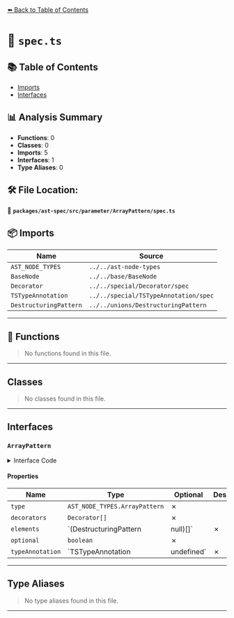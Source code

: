 [⬅️ Back to Table of Contents](../../../../../index.md)

# 📄 `spec.ts`

## 📚 Table of Contents

- [Imports](#imports)
- [Interfaces](#interfaces)

## 📊 Analysis Summary

- **Functions**: 0
- **Classes**: 0
- **Imports**: 5
- **Interfaces**: 1
- **Type Aliases**: 0

## 🛠️ File Location:
📂 **`packages/ast-spec/src/parameter/ArrayPattern/spec.ts`**

## 📦 Imports

| Name | Source |
|------|--------|
| `AST_NODE_TYPES` | `../../ast-node-types` |
| `BaseNode` | `../../base/BaseNode` |
| `Decorator` | `../../special/Decorator/spec` |
| `TSTypeAnnotation` | `../../special/TSTypeAnnotation/spec` |
| `DestructuringPattern` | `../../unions/DestructuringPattern` |


---

## 🔧 Functions

> No functions found in this file.


---

## Classes

> No classes found in this file.


---

## Interfaces

### `ArrayPattern`

<details><summary>Interface Code</summary>

```ts
export interface ArrayPattern extends BaseNode {
  type: AST_NODE_TYPES.ArrayPattern;
  decorators: Decorator[];
  elements: (DestructuringPattern | null)[];
  optional: boolean;
  typeAnnotation: TSTypeAnnotation | undefined;
}
```
</details>

#### Properties

| Name | Type | Optional | Description |
|------|------|----------|-------------|
| `type` | `AST_NODE_TYPES.ArrayPattern` | ✗ |  |
| `decorators` | `Decorator[]` | ✗ |  |
| `elements` | `(DestructuringPattern | null)[]` | ✗ |  |
| `optional` | `boolean` | ✗ |  |
| `typeAnnotation` | `TSTypeAnnotation | undefined` | ✗ |  |


---

## Type Aliases

> No type aliases found in this file.


---